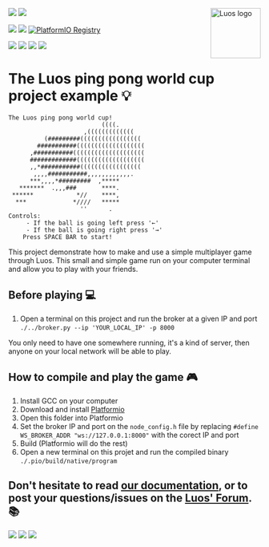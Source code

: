 <a href="https://luos.io"><img src="https://uploads-ssl.webflow.com/601a78a2b5d030260a40b7ad/603e0cc45afbb50963aa85f2_Gif%20noir%20rect.gif" alt="Luos logo" title="Luos" align="right" height="100" /></a>

![](https://github.com/Luos-io/luos_engine/actions/workflows/build.yml/badge.svg)
[![](https://img.shields.io/github/license/Luos-io/Luos)](https://github.com/Luos-io/luos_engine/blob/master/LICENSE)

[![](https://img.shields.io/badge/Luos-Documentation-34A3B4)](https://docs.luos.io)
[![](http://certified.luos.io)](https://luos.io)
[![PlatformIO Registry](https://badges.registry.platformio.org/packages/luos/library/luos_engine.svg)](https://registry.platformio.org/libraries/luos_engine/luos_engine)

[![](https://img.shields.io/discord/902486791658041364?label=Discord&logo=discord&style=social)](http://bit.ly/JoinLuosDiscord)
[![](https://img.shields.io/reddit/subreddit-subscribers/Luos?style=social)](https://www.reddit.com/r/Luos)
[![](https://img.shields.io/twitter/url/http/shields.io.svg?style=social)](https://twitter.com/intent/tweet?text=Unleash%20electronic%20devices%20as%20microservices%20thanks%20to%20Luos&https://luos.io&via=Luos_io&hashtags=embeddedsystems,electronics,microservices,api)
[![](https://img.shields.io/badge/LinkedIn-Share-0077B5?style=social&logo=linkedin)](https://www.linkedin.com/sharing/share-offsite/?url=https%3A%2F%2Fgithub.com%2Fluos-io)



# The Luos ping pong world cup project example :bulb:
```
The Luos ping pong world cup!
                          ((((.
                     ,(((((((((((((
          (#########(((((((((((((((((
        ###########(((((((((((((((((((
      ,###########((((((((((((((((((((
      #############(((((((((((((((((((
      ,,*###########(((((((((((((((((
       ,,,,###########,,,,,,,,,,,,.
      ***,,,,*#########  ,*****
   *******  .,,,###       ****.
 ******            *//    ****,
  ***             *////   *****
                    ''      .
Controls:
     - If the ball is going left press '←'
     - If the ball is going right press '→'
    Press SPACE BAR to start!
```
This project demonstrate how to make and use a simple multiplayer game through Luos.
This small and simple game run on your computer terminal and allow you to play with your friends.

## Before playing :computer:

 1. Open a terminal on this project and run the broker at a given IP and port `./../broker.py --ip 'YOUR_LOCAL_IP' -p 8000` 

You only need to have one somewhere running, it's a kind of server, then anyone on your local network will be able to play.

## How to compile and play the game :video_game:

 1. Install GCC on your computer
 2. Download and install [Platformio](https://platformio.org/platformio-ide)
 3. Open this folder into Platformio
 4. Set the broker IP and port on the `node_config.h` file by replacing `#define WS_BROKER_ADDR "ws://127.0.0.1:8000"` with the corect IP and port
 5. Build (Platformio will do the rest)
 6. Open a new terminal on this projet and run the compiled binary `./.pio/build/native/program`

## Don't hesitate to read [our documentation](https://docs.luos.io), or to post your questions/issues on the [Luos' Forum](https://community.luos.io). :books:

[![](https://img.shields.io/discourse/topics?server=https%3A%2F%2Fcommunity.luos.io&logo=Discourse)](https://community.luos.io)
[![](https://img.shields.io/badge/Luos-Documentation-34A3B4)](https://docs.luos.io)
[![](https://img.shields.io/badge/LinkedIn-Follow%20us-0077B5?style=flat&logo=linkedin)](https://www.linkedin.com/company/luos)
